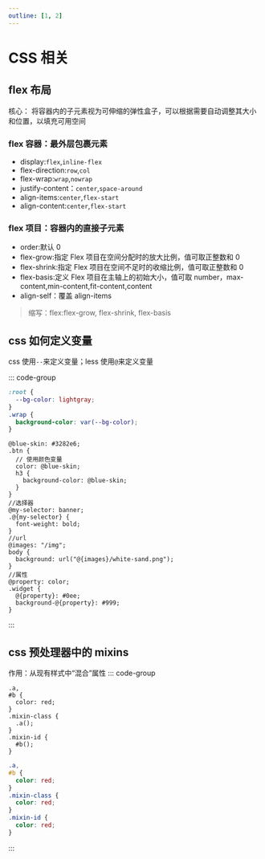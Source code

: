 ```yaml
---
outline: [1, 2]
---
```


# CSS 相关

## flex 布局

核心： 将容器内的子元素视为可伸缩的弹性盒子，可以根据需要自动调整其大小和位置，以填充可用空间

### flex 容器：最外层包裹元素

- display:`flex`,`inline-flex`
- flex-direction:`row`,`col`
- flex-wrap:`wrap`,`nowrap`
- justify-content：`center`,`space-around`
- align-items:`center`,`flex-start`
- align-content:`center`,`flex-start`

### flex 项目：容器内的直接子元素

- order:默认 0
- flex-grow:指定 Flex 项目在空间分配时的放大比例，值可取正整数和 0
- flex-shrink:指定 Flex 项目在空间不足时的收缩比例，值可取正整数和 0
- flex-basis:定义 Flex 项目在主轴上的初始大小，值可取 number，max-content,min-content,fit-content,content
- align-self：覆盖 align-items

> 缩写：flex:flex-grow, flex-shrink, flex-basis

## css 如何定义变量

css 使用`--`来定义变量；less 使用`@`来定义变量

::: code-group

```css [CSS]
:root {
  --bg-color: lightgray;
}
.wrap {
  background-color: var(--bg-color);
}
```

```less [Less]
@blue-skin: #3282e6;
.btn {
  // 使用颜色变量
  color: @blue-skin;
  h3 {
    background-color: @blue-skin;
  }
}
//选择器
@my-selector: banner;
.@{my-selector} {
  font-weight: bold;
}
//url
@images: "/img";
body {
  background: url("@{images}/white-sand.png");
}
//属性
@property: color;
.widget {
  @{property}: #0ee;
  background-@{property}: #999;
}
```

:::

## css 预处理器中的 mixins

作用：从现有样式中“混合”属性
::: code-group

```less [编译前]
.a,
#b {
  color: red;
}
.mixin-class {
  .a();
}
.mixin-id {
  #b();
}
```

```css [编译后]
.a,
#b {
  color: red;
}
.mixin-class {
  color: red;
}
.mixin-id {
  color: red;
}
```

:::
